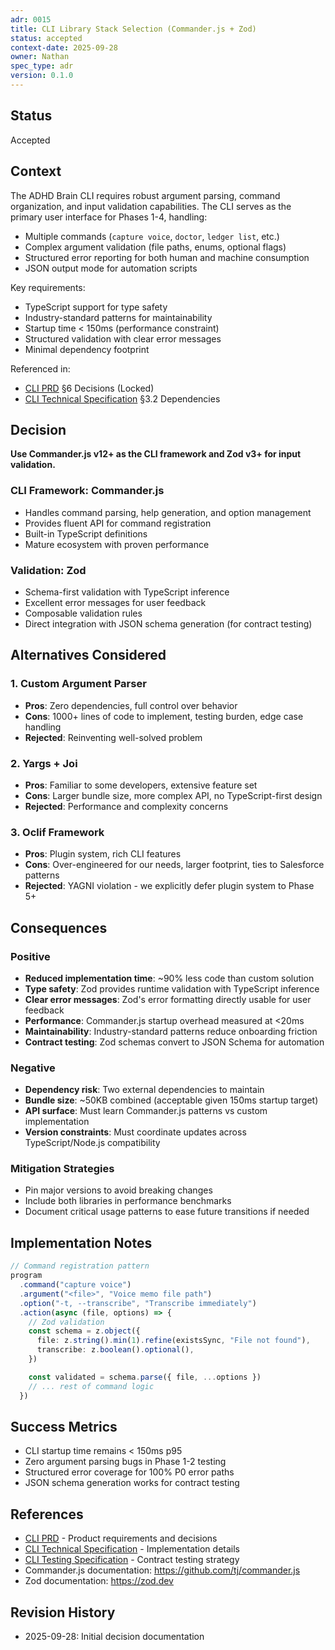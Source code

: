 ```yaml
---
adr: 0015
title: CLI Library Stack Selection (Commander.js + Zod)
status: accepted
context-date: 2025-09-28
owner: Nathan
spec_type: adr
version: 0.1.0
---
```


## Status

Accepted

## Context

The ADHD Brain CLI requires robust argument parsing, command organization, and input validation capabilities. The CLI serves as the primary user interface for Phases 1-4, handling:

- Multiple commands (`capture voice`, `doctor`, `ledger list`, etc.)
- Complex argument validation (file paths, enums, optional flags)
- Structured error reporting for both human and machine consumption
- JSON output mode for automation scripts

Key requirements:

- TypeScript support for type safety
- Industry-standard patterns for maintainability
- Startup time < 150ms (performance constraint)
- Structured validation with clear error messages
- Minimal dependency footprint

Referenced in:

- [CLI PRD](../features/cli/prd-cli.md) §6 Decisions (Locked)
- [CLI Technical Specification](../features/cli/spec-cli-tech.md) §3.2 Dependencies

## Decision

**Use Commander.js v12+ as the CLI framework and Zod v3+ for input validation.**

### CLI Framework: Commander.js

- Handles command parsing, help generation, and option management
- Provides fluent API for command registration
- Built-in TypeScript definitions
- Mature ecosystem with proven performance

### Validation: Zod

- Schema-first validation with TypeScript inference
- Excellent error messages for user feedback
- Composable validation rules
- Direct integration with JSON schema generation (for contract testing)

## Alternatives Considered

### 1. Custom Argument Parser

- **Pros**: Zero dependencies, full control over behavior
- **Cons**: 1000+ lines of code to implement, testing burden, edge case handling
- **Rejected**: Reinventing well-solved problem

### 2. Yargs + Joi

- **Pros**: Familiar to some developers, extensive feature set
- **Cons**: Larger bundle size, more complex API, no TypeScript-first design
- **Rejected**: Performance and complexity concerns

### 3. Oclif Framework

- **Pros**: Plugin system, rich CLI features
- **Cons**: Over-engineered for our needs, larger footprint, ties to Salesforce patterns
- **Rejected**: YAGNI violation - we explicitly defer plugin system to Phase 5+

## Consequences

### Positive

- **Reduced implementation time**: ~90% less code than custom solution
- **Type safety**: Zod provides runtime validation with TypeScript inference
- **Clear error messages**: Zod's error formatting directly usable for user feedback
- **Performance**: Commander.js startup overhead measured at <20ms
- **Maintainability**: Industry-standard patterns reduce onboarding friction
- **Contract testing**: Zod schemas convert to JSON Schema for automation

### Negative

- **Dependency risk**: Two external dependencies to maintain
- **Bundle size**: ~50KB combined (acceptable given 150ms startup target)
- **API surface**: Must learn Commander.js patterns vs custom implementation
- **Version constraints**: Must coordinate updates across TypeScript/Node.js compatibility

### Mitigation Strategies

- Pin major versions to avoid breaking changes
- Include both libraries in performance benchmarks
- Document critical usage patterns to ease future transitions if needed

## Implementation Notes

```typescript
// Command registration pattern
program
  .command("capture voice")
  .argument("<file>", "Voice memo file path")
  .option("-t, --transcribe", "Transcribe immediately")
  .action(async (file, options) => {
    // Zod validation
    const schema = z.object({
      file: z.string().min(1).refine(existsSync, "File not found"),
      transcribe: z.boolean().optional(),
    })

    const validated = schema.parse({ file, ...options })
    // ... rest of command logic
  })
```

## Success Metrics

- CLI startup time remains < 150ms p95
- Zero argument parsing bugs in Phase 1-2 testing
- Structured error coverage for 100% P0 error paths
- JSON schema generation works for contract testing

## References

- [CLI PRD](../features/cli/prd-cli.md) - Product requirements and decisions
- [CLI Technical Specification](../features/cli/spec-cli-tech.md) - Implementation details
- [CLI Testing Specification](../features/cli/spec-cli-test.md) - Contract testing strategy
- Commander.js documentation: https://github.com/tj/commander.js
- Zod documentation: https://zod.dev

## Revision History

- 2025-09-28: Initial decision documentation
